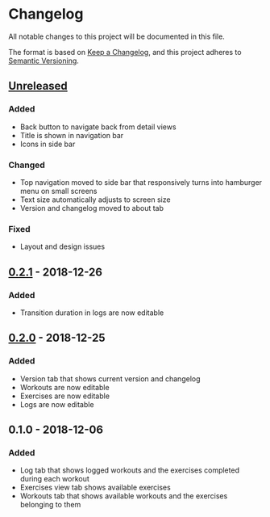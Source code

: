 # Changelog

All notable changes to this project will be documented in this file.

The format is based on [Keep a Changelog](https://keepachangelog.com/en/1.0.0/),
and this project adheres to [Semantic Versioning](https://semver.org/spec/v2.0.0.html).

## [Unreleased]

### Added

- Back button to navigate back from detail views
- Title is shown in navigation bar
- Icons in side bar

### Changed

- Top navigation moved to side bar that responsively turns into hamburger menu on small screens
- Text size automatically adjusts to screen size
- Version and changelog moved to about tab

### Fixed

- Layout and design issues

## [0.2.1] - 2018-12-26

### Added

- Transition duration in logs are now editable

## [0.2.0] - 2018-12-25

### Added

- Version tab that shows current version and changelog
- Workouts are now editable
- Exercises are now editable
- Logs are now editable

## 0.1.0 - 2018-12-06

### Added

- Log tab that shows logged workouts and the exercises completed during each workout
- Exercises view tab shows available exercises
- Workouts tab that shows available workouts and the exercises belonging to them

[Unreleased]: https://gitlab.com/decouplr-side/hiss/compare/0.2.1...develop
[0.2.1]: https://gitlab.com/decouplr-side/hiss/compare/0.2.0...0.2.1
[0.2.0]: https://gitlab.com/decouplr-side/hiss/compare/0.1.0...0.2.0
